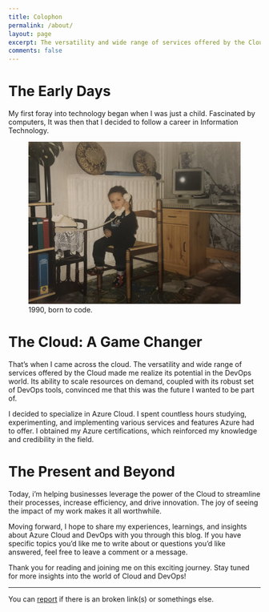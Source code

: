 ```yaml
---
title: Colophon
permalink: /about/
layout: page
excerpt: The versatility and wide range of services offered by the Cloud made me realize its potential in the DevOps world. Its ability to scale resources on demand, coupled with its robust set of DevOps tools, convinced me that this was the future I wanted to be part of.
comments: false
---
```


# The Early Days

My first foray into technology began when I was just a child. Fascinated by computers, It was then that I decided to follow a career in Information Technology.


<figure>
<img src="/assets/img/4773.jpg" alt="little boy">
<figcaption>1990, born to code.</figcaption>
</figure>

# The Cloud: A Game Changer

That’s when I came across the cloud. The versatility and wide range of services offered by the Cloud made me realize its potential in the DevOps world. Its ability to scale resources on demand, coupled with its robust set of DevOps tools, convinced me that this was the future I wanted to be part of.

I decided to specialize in Azure Cloud. I spent countless hours studying, experimenting, and implementing various services and features Azure had to offer. I obtained my Azure certifications, which reinforced my knowledge and credibility in the field.

# The Present and Beyond

Today, i’m helping businesses leverage the power of the Cloud to streamline their processes, increase efficiency, and drive innovation. The joy of seeing the impact of my work makes it all worthwhile.

Moving forward, I hope to share my experiences, learnings, and insights about Azure Cloud and DevOps with you through this blog. If you have specific topics you’d like me to write about or questions you’d like answered, feel free to leave a comment or a message.

Thank you for reading and joining me on this exciting journey. Stay tuned for more insights into the world of Cloud and DevOps!

---

You can [report](https://github.com/najx/najx.github.io/issues/new) if there is an broken link(s) or somethings else.
